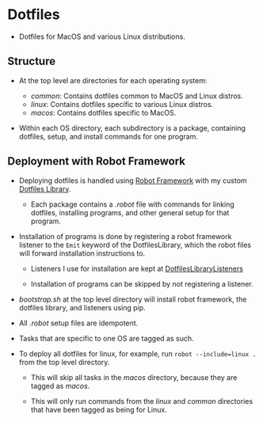 # Dotfiles

- Dotfiles for MacOS and various Linux distributions.

## Structure

- At the top level are directories for each operating system:
    - *common*: Contains dotfiles common to MacOS and Linux distros.
    - *linux*: Contains dotfiles specific to various Linux distros.
    - *macos*: Contains dotfiles specific to MacOS.

- Within each OS directory, each subdirectory is a package, containing dotfiles, setup, and install commands for one program.

## Deployment with Robot Framework

- Deploying dotfiles is handled using [Robot Framework](https://robotframework.org) with my custom [Dotfiles Library](https://github.com/errose28/DotfilesLibrary).
    - Each package contains a *.robot* file with commands for linking dotfiles, installing programs, and other general setup for that program.

- Installation of programs is done by registering a robot framework listener to the `Emit` keyword of the DotfilesLibrary, which the robot files will forward installation instructions to.

    - Listeners I use for installation are kept at [DotfilesLibraryListeners](https://github.com/errose28/DotfilesLibraryListeners)

    - Installation of programs can be skipped by not registering a listener.

- *bootstrap.sh* at the top level directory will install robot framework, the dotfiles library, and listeners using pip.

- All *.robot* setup files are idempotent.

- Tasks that are specific to one OS are tagged as such.

- To deploy all dotfiles for linux, for example, run `robot --include=linux .` from the top level directory.

    - This will skip all tasks in the *macos* directory, because they are tagged as *macos*.

    - This will only run commands from the *linux* and *common* directories that have been tagged as being for Linux.

